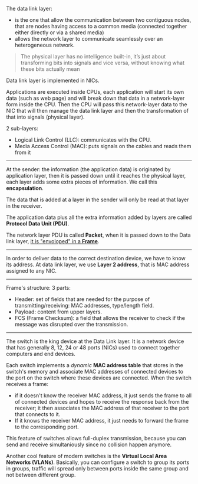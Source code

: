 The data link layer:
  - is the one that allow the communication between two contiguous nodes, that are nodes having access to a common media (connected together either directly or via a shared media)
  - allows the network layer to communicate seamlessly over an heterogeneous network.
  

> The physical layer has no intelligence built-in, it’s just about transforming bits into signals and vice versa, without knowing what these bits actually mean

Data link layer is implemented in NICs.

Applications are executed inside CPUs, each application will start its own data (such as web page) and will break down that data in a network-layer form inside the CPU. Then the CPU will pass this network-layer data to the NIC that will then manage the data link layer and then the transformation of that into signals (physical layer).

2 sub-layers:
  - Logical Link Control (LLC): communicates with the CPU.
  - Media Access Control (MAC): puts signals on the cables and reads them from it
---

At the sender: the information (the application data) is originated by application layer, then it is passed down until it reaches the physical layer, each layer adds some extra pieces of information. We call this **encapsulation**.

The data that is added at a layer in the sender will only be read at that layer in the receiver.

The application data plus all the extra information added by layers are called **Protocol Data Unit (PDU)**.

The network layer PDU is called **Packet**, when it is passed down to the Data link layer, [it is "envoloped" in a **Frame**](https://www.ictshore.com/wp-content/uploads/2016/11/1012-06-MAC_from_to.png).

---

In order to deliver data to the correct destination device, we have to know its address. At data link layer, we use **Layer 2 address**, that is MAC address assigned to any NIC.

---

Frame's structure: 3 parts:
  - Header: set of fields that are needed for the purpose of transmitting/receiving: MAC addresses, type/length field.
  - Payload: content from upper layers.
  - FCS (Frame Checksum): a field that allows the receiver to check if the message was disrupted over the transmission.

---

The switch is the king device at the Data Link layer. It is a network device that has generally 8, 12, 24 or 48 ports (NICs) used to connect together computers and end devices.

Each switch implements a *dynamic* **MAC address table** that stores in the switch's memory and associate MAC addresses of connected devices to the port on the switch where these devices are connected. When the switch receives a frame:
  - if it doesn't know the receiver MAC address, it just sends the frame to all of connected devices and hopes to receive the response back from the receiver; it then associates the MAC address of that receiver to the port that connects to it.
  - If it knows the receiver MAC address, it just needs to forward the frame to the corresponding port.
  
This feature of switches allows full-duplex transmission, because you can send and receive simultaniously since no collision happen anymore.

Another cool feature of modern switches is the **Virtual Local Area Networks (VLANs)**. Basically, you can configure a switch to group its ports in groups, traffic will spread only between ports inside the same group and not between different group.











